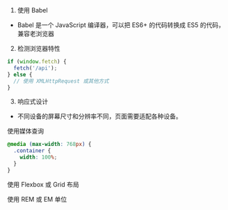 1. 使用 Babel
- Babel 是一个 JavaScript 编译器，可以把 ES6+ 的代码转换成 ES5 的代码，兼容老浏览器

2. 检测浏览器特性
```js
if (window.fetch) {
  fetch('/api');
} else {
  // 使用 XMLHttpRequest 或其他方式
}
```

3. 响应式设计
- 不同设备的屏幕尺寸和分辨率不同，页面需要适配各种设备。

使用媒体查询
```css
@media (max-width: 768px) {
  .container {
    width: 100%;
  }
}
```

使用 Flexbox 或 Grid 布局

使用 REM 或 EM 单位